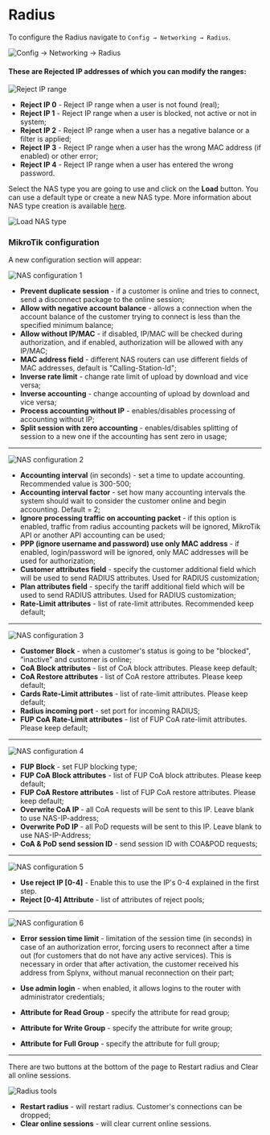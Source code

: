 Radius
======

To configure the Radius navigate to `Config → Networking → Radius`.

![Config -> Networking -> Radius](icon.png)


#### These are Rejected IP addresses of which you can modify the ranges:

![Reject IP range](reject_adresses.png)

* **Reject IP 0** - Reject IP range when a user is not found (real);
* **Reject IP 1** - Reject IP range when a user is blocked, not active or not in system;
* **Reject IP 2** - Reject IP range when a user has a negative balance or a filter is applied;
* **Reject IP 3** - Reject IP range when a user has the wrong MAC address (if enabled) or other error;
* **Reject IP 4** - Reject IP range when a user has entered the wrong password.

Select the NAS type you are going to use and click on the **Load** button. You can use a default type or create a new NAS type. More information about NAS type creation is available [here](configuration/network/nas_types/nas_types.md).

![Load NAS type](view.png)

### MikroTik configuration

A new configuration section will appear:

![NAS configuration 1](settings_1.png)

* **Prevent duplicate session** - if a customer is online and tries to connect, send a disconnect package to the online session;
* **Allow with negative account balance** - allows a connection when the account balance of the customer trying to connect is less than the specified  minimum balance;
* **Allow without IP/MAC** - if disabled, IP/MAC will be checked during authorization, and if enabled, authorization will be allowed with any IP/MAC;
* **MAC address field** - different NAS routers can use different fields of MAC addresses, default is "Calling-Station-Id";
* **Inverse rate limit** - change rate limit of upload by download and vice versa;
* **Inverse accounting** - change accounting of upload by download and vice versa;
* **Process accounting without IP** - enables/disables processing of accounting without IP;
* **Split session with zero accounting** - enables/disables splitting of session to a new one if the accounting has sent zero in usage;
*******************************************************************

![NAS configuration 2](settings_2.png)

* **Accounting interval** (in seconds) - set a time to update accounting. Recommended value is 300-500;
* **Accounting interval factor** - set how many accounting intervals the system should  wait to consider the customer online and begin accounting. Default = 2;
* **Ignore processing traffic on accounting packet** - if this option is enabled, traffic from radius accounting packets will be ignored, MikroTik API or another API accounting can be used;
* **PPP (ignore username and password) use only MAC address** - if enabled, login/password will be ignored, only MAC addresses will be used for authorization;
* **Customer attributes field** - specify the customer additional field which will be used to send RADIUS attributes. Used for RADIUS customization;
* **Plan attributes field** - specify the tariff additional field which will be used to send RADIUS attributes. Used for RADIUS customization;
* **Rate-Limit attributes** - list of rate-limit attributes. Recommended keep default;
******************************************************************

![NAS configuration 3](settings_3.png)

* **Customer Block** - when a customer's status is going to be "blocked", "inactive" and customer is online;
* **CoA Block attributes** - list of CoA block attributes. Please keep default;
* **CoA Restore attributes** - list of CoA restore attributes. Please keep default;
* **Cards Rate-Limit attributes** - list of rate-limit attributes. Please keep default;
* **Radius incoming port** - set port for incoming RADIUS;
* **FUP CoA Rate-Limit attributes** - list of FUP CoA rate-limit attributes. Please keep default;
********************************************************************

![NAS configuration 4](settings_4.png)

* **FUP Block** - set FUP blocking type;
* **FUP CoA Block attributes** - list of FUP CoA block attributes. Please keep default;
* **FUP CoA Restore attributes** - list of FUP CoA restore attributes. Please keep default;
* **Overwrite CoA IP** - all CoA requests will be sent to this IP. Leave blank to use NAS-IP-address;
* **Overwrite PoD IP** - all PoD requests will be sent to this IP. Leave blank to use NAS-IP-Address;
* **CoA & PoD send session ID** - send session ID with COA&POD requests;
********************************************************************

![NAS configuration 5](settings_5.png)

* **Use reject IP [0-4]** - Enable this to use the IP's 0-4 explained in the first step.
* **Reject [0-4] Attribute** - list of attributes of reject pools;
*********************************************************************

![NAS configuration 6](settings_6.png)

* **Error session time limit** - limitation of the session time (in seconds) in case of an authorization error, forcing users to reconnect after a time out (for customers that do not have any active services).
This is necessary in order that after activation, the customer received his address from Splynx, without manual reconnection on their part;

* **Use admin login** - when enabled, it allows logins to the router with administrator credentials;
* **Attribute for Read Group** - specify the attribute for read group;
* **Attribute for Write Group** - specify the attribute for write group;
* **Attribute for Full Group** - specify the attribute for full group;
*******************************************************************

There are two buttons at the bottom of the page to Restart radius and Clear all online sessions.

![Radius tools](radius_tools.png)

* **Restart radius** - will restart radius. Customer's connections can be dropped;
* **Clear online sessions** - will clear current online sessions.
